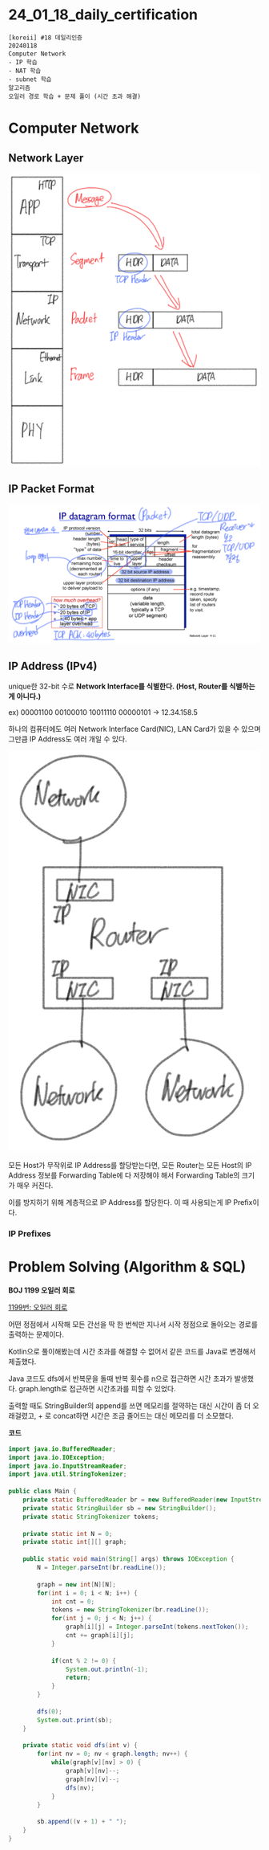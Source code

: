 # 24_01_18_daily_certification

```
[koreii] #18 데일리인증
20240118
Computer Network
- IP 학습
- NAT 학습
- subnet 학습
알고리즘
오일러 경로 학습 + 문제 풀이 (시간 초과 해결)
```

# Computer Network

## Network Layer

![1.jpeg](24_01_18_daily_certification%20fb001f3b500b45d0b3088e5c562c1382/1.jpeg)

## IP Packet Format

![2.jpeg](24_01_18_daily_certification%20fb001f3b500b45d0b3088e5c562c1382/2.jpeg)

## IP Address (IPv4)

unique한 32-bit 수로 **Network Interface를 식별한다. (Host, Router를 식별하는 게 아니다.)**

ex) 00001100 00100010 10011110 00000101 → 12.34.158.5

하나의 컴퓨터에도 여러 Network Interface Card(NIC), LAN Card가 있을 수 있으며 그만큼 IP Address도 여러 개일 수 있다.

![3.jpeg](24_01_18_daily_certification%20fb001f3b500b45d0b3088e5c562c1382/3.jpeg)

모든 Host가 무작위로 IP Address를 할당받는다면, 모든 Router는 모든 Host의 IP Address 정보를 Forwarding Table에 다 저장해야 해서 Forwarding Table의 크기가 매우 커진다.

이를 방지하기 위해 계층적으로 IP Address를 할당한다. 이 때 사용되는게 IP Prefix이다.

### IP Prefixes

# Problem Solving (Algorithm & SQL)

**BOJ 1199 오일러 회로**

[1199번: 오일러 회로](https://www.acmicpc.net/problem/1199)

어떤 정점에서 시작해 모든 간선을 딱 한 번씩만 지나서 시작 정점으로 돌아오는 경로를 출력하는 문제이다.

Kotlin으로 풀이해봤는데 시간 초과를 해결할 수 없어서 같은 코드를 Java로 변경해서 제출했다.

Java 코드도 dfs에서 반복문을 돌때 반복 횟수를 n으로 접근하면 시간 초과가 발생했다. graph.length로 접근하면 시간초과를 피할 수 있었다.

출력할 때도 StringBuilder의 append를 쓰면 메모리를 절약하는 대신 시간이 좀 더 오래걸렸고, + 로 concat하면 시간은 조금 줄어드는 대신 메모리를 더 소모했다.

**코드**

```java
import java.io.BufferedReader;
import java.io.IOException;
import java.io.InputStreamReader;
import java.util.StringTokenizer;

public class Main {
    private static BufferedReader br = new BufferedReader(new InputStreamReader(System.in));
    private static StringBuilder sb = new StringBuilder();
    private static StringTokenizer tokens;

    private static int N = 0;
    private static int[][] graph;

    public static void main(String[] args) throws IOException {
        N = Integer.parseInt(br.readLine());

        graph = new int[N][N];
        for(int i = 0; i < N; i++) {
            int cnt = 0;
            tokens = new StringTokenizer(br.readLine());
            for(int j = 0; j < N; j++) {
                graph[i][j] = Integer.parseInt(tokens.nextToken());
                cnt += graph[i][j];
            }

            if(cnt % 2 != 0) {
                System.out.println(-1);
                return;
            }
        }

        dfs(0);
        System.out.print(sb);
    }

    private static void dfs(int v) {
        for(int nv = 0; nv < graph.length; nv++) {
            while(graph[v][nv] > 0) {
                graph[v][nv]--;
                graph[nv][v]--;
                dfs(nv);
            }
        }

        sb.append((v + 1) + " ");
    }
}
```